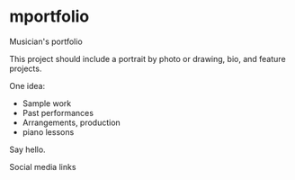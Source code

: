# mportfolio
Musician's portfolio

This project should include a portrait by photo or drawing, bio, and feature projects. 

One idea: 
* Sample work
* Past performances
* Arrangements, production
* piano lessons

Say hello. 

Social media links 
